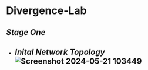 # Divergence-Lab

## *Stage One*

- ## *Inital Network Topology* ![Screenshot 2024-05-21 103449](https://github.com/Michi4593/Divergence-Lab/assets/154572004/e8fce86b-8020-4ea5-9989-8224d5b7a81d)
